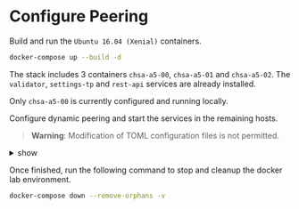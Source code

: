 # Configure Peering

Build and run the `Ubuntu 16.04 (Xenial)` containers.

```bash
docker-compose up --build -d
```

The stack includes 3 containers `chsa-a5-00`, `chsa-a5-01` and `chsa-a5-02`.
The `validator`, `settings-tp` and `rest-api` services are already installed.

Only `chsa-a5-00` is currently configured and running locally.

Configure dynamic peering and start the services in the remaining hosts.

> **Warning**: Modification of TOML configuration files is not permitted.

<details><summary>show</summary>
<p>

## Configure peering on `chsa-a5-00`

1. Open a terminal session.

```bash
docker exec -u sysops -it chsa-a5-00 bash
```

2. Add the following line to the environment file `/etc/default/sawtooth-validator`.

```bash
SAWTOOTH_VALIDATOR_ARGS="--peering dynamic --bind network:tcp://eth0:8800 --endpoint tcp://chsa-a5-00:8800"
```

3. Restart the `sawtooth-validator` service.

```bash
sudo systemctl restart sawtooth-validator
```

## Configure peering on `chsa-a5-01`

1. Open a terminal session.

```bash
docker exec -u sysops -it chsa-a5-01 bash
```

2. Add the following line to the environment file `/etc/default/sawtooth-validator`.

```bash
SAWTOOTH_VALIDATOR_ARGS="--peering dynamic --bind network:tcp://eth0:8800 --endpoint tcp://chsa-a5-01:8800 --seed tcp://chsa-a5-00:8800"
```

3. Enable and start services.

```bash
sudo sawadm keygen
sudo systemctl enable sawtooth-validator sawtooth-settings-tp sawtooth-rest-api
sudo systemctl start sawtooth-validator sawtooth-settings-tp sawtooth-rest-api
```

## Configure peering on `chsa-a5-02`

1. Open a terminal session.

```bash
docker exec -u sysops -it chsa-a5-02 bash
```

2. Add the following line to the environment file `/etc/default/sawtooth-validator`.

```bash
SAWTOOTH_VALIDATOR_ARGS="--peering dynamic --bind network:tcp://eth0:8800 --endpoint tcp://chsa-a5-02:8800 --seed tcp://chsa-a5-00:8800"
```

3. Enable and start services.

```bash
sudo sawadm keygen
sudo systemctl enable sawtooth-validator sawtooth-settings-tp sawtooth-rest-api
sudo systemctl start sawtooth-validator sawtooth-settings-tp sawtooth-rest-api
```

### References

* sawtooth.hyperledger.org > Docs > Release 1.0.5  > System Administator's Guide > Running Sawtooth as a Service: [Running Sawtooth](https://sawtooth.hyperledger.org/docs/core/releases/1.0.5/sysadmin_guide/systemd.html#running-sawtooth)
* sawtooth.hyperledger.org > Docs > Release 1.0.5 > CLI Command Reference > sawtooth > [sawtooth peer list](https://sawtooth.hyperledger.org/docs/core/releases/1.0/cli/sawtooth.html#sawtooth-peer-list)
* sawtooth.hyperledger.org > FAQ > Validator > [What TCP ports does Sawtooth use?](https://sawtooth.hyperledger.org/faq/validator/#what-tcp-ports-does-sawtooth-use)

</p>
</details>

Once finished, run the following command to stop and cleanup the docker lab environment.

```bash
docker-compose down --remove-orphans -v
```
